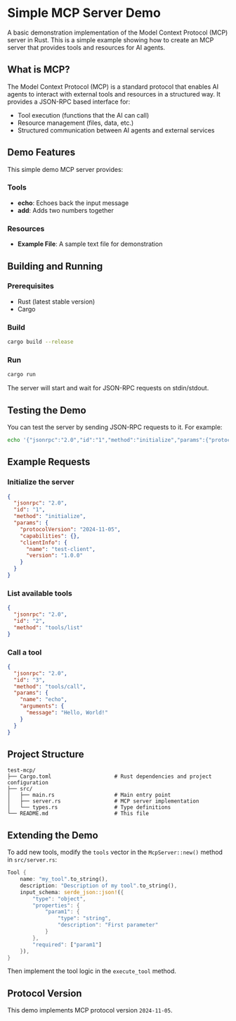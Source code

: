# Simple MCP Server Demo

A basic demonstration implementation of the Model Context Protocol (MCP) server in Rust. This is a simple example showing how to create an MCP server that provides tools and resources for AI agents.

## What is MCP?

The Model Context Protocol (MCP) is a standard protocol that enables AI agents to interact with external tools and resources in a structured way. It provides a JSON-RPC based interface for:

- Tool execution (functions that the AI can call)
- Resource management (files, data, etc.)
- Structured communication between AI agents and external services

## Demo Features

This simple demo MCP server provides:

### Tools
- **echo**: Echoes back the input message
- **add**: Adds two numbers together

### Resources
- **Example File**: A sample text file for demonstration

## Building and Running

### Prerequisites
- Rust (latest stable version)
- Cargo

### Build
```bash
cargo build --release
```

### Run
```bash
cargo run
```

The server will start and wait for JSON-RPC requests on stdin/stdout.

## Testing the Demo

You can test the server by sending JSON-RPC requests to it. For example:

```bash
echo '{"jsonrpc":"2.0","id":"1","method":"initialize","params":{"protocolVersion":"2024-11-05","capabilities":{},"clientInfo":{"name":"test","version":"1.0"}}}' | cargo run
```

## Example Requests

### Initialize the server
```json
{
  "jsonrpc": "2.0",
  "id": "1",
  "method": "initialize",
  "params": {
    "protocolVersion": "2024-11-05",
    "capabilities": {},
    "clientInfo": {
      "name": "test-client",
      "version": "1.0.0"
    }
  }
}
```

### List available tools
```json
{
  "jsonrpc": "2.0",
  "id": "2",
  "method": "tools/list"
}
```

### Call a tool
```json
{
  "jsonrpc": "2.0",
  "id": "3",
  "method": "tools/call",
  "params": {
    "name": "echo",
    "arguments": {
      "message": "Hello, World!"
    }
  }
}
```

## Project Structure

```
test-mcp/
├── Cargo.toml                    # Rust dependencies and project configuration
├── src/
│   ├── main.rs                   # Main entry point
│   ├── server.rs                 # MCP server implementation
│   └── types.rs                  # Type definitions
└── README.md                     # This file
```

## Extending the Demo

To add new tools, modify the `tools` vector in the `McpServer::new()` method in `src/server.rs`:

```rust
Tool {
    name: "my_tool".to_string(),
    description: "Description of my tool".to_string(),
    input_schema: serde_json::json!({
        "type": "object",
        "properties": {
            "param1": {
                "type": "string",
                "description": "First parameter"
            }
        },
        "required": ["param1"]
    }),
}
```

Then implement the tool logic in the `execute_tool` method.

## Protocol Version

This demo implements MCP protocol version `2024-11-05`.
